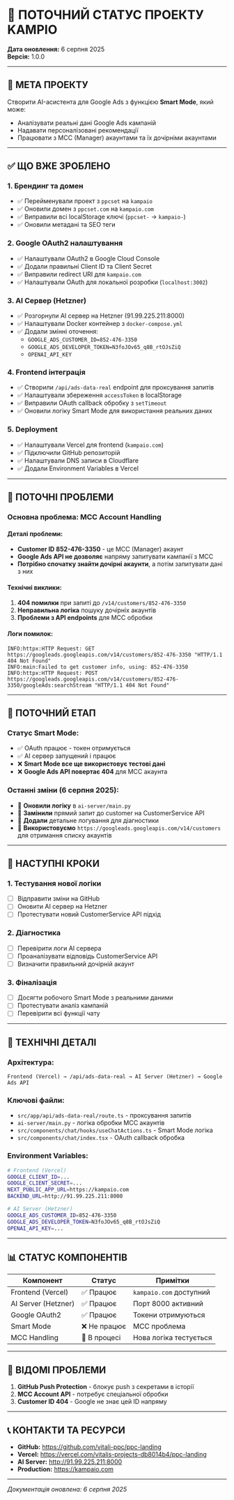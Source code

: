 # 🚀 ПОТОЧНИЙ СТАТУС ПРОЕКТУ KAMPIO

**Дата оновлення:** 6 серпня 2025  
**Версія:** 1.0.0

---

## 🎯 **МЕТА ПРОЕКТУ**

Створити AI-асистента для Google Ads з функцією **Smart Mode**, який може:
- Аналізувати реальні дані Google Ads кампаній
- Надавати персоналізовані рекомендації
- Працювати з MCC (Manager) акаунтами та їх дочірніми акаунтами

---

## ✅ **ЩО ВЖЕ ЗРОБЛЕНО**

### 1. **Брендинг та домен**
- ✅ Перейменували проект з `ppcset` на `kampaio`
- ✅ Оновили домен з `ppcset.com` на `kampaio.com`
- ✅ Виправили всі localStorage ключі (`ppcset-` → `kampaio-`)
- ✅ Оновили метадані та SEO теги

### 2. **Google OAuth2 налаштування**
- ✅ Налаштували OAuth2 в Google Cloud Console
- ✅ Додали правильні Client ID та Client Secret
- ✅ Виправили redirect URI для `kampaio.com`
- ✅ Налаштували OAuth для локальної розробки (`localhost:3002`)

### 3. **AI Сервер (Hetzner)**
- ✅ Розгорнули AI сервер на Hetzner (91.99.225.211:8000)
- ✅ Налаштували Docker контейнер з `docker-compose.yml`
- ✅ Додали змінні оточення:
  - `GOOGLE_ADS_CUSTOMER_ID=852-476-3350`
  - `GOOGLE_ADS_DEVELOPER_TOKEN=N3foJOv65_q8B_rtOJsZiQ`
  - `OPENAI_API_KEY`

### 4. **Frontend інтеграція**
- ✅ Створили `/api/ads-data-real` endpoint для проксування запитів
- ✅ Налаштували збереження `accessToken` в localStorage
- ✅ Виправили OAuth callback обробку з `setTimeout`
- ✅ Оновили логіку Smart Mode для використання реальних даних

### 5. **Deployment**
- ✅ Налаштували Vercel для frontend (`kampaio.com`)
- ✅ Підключили GitHub репозиторій
- ✅ Налаштували DNS записи в Cloudflare
- ✅ Додали Environment Variables в Vercel

---

## 🚧 **ПОТОЧНІ ПРОБЛЕМИ**

### **Основна проблема: MCC Account Handling**

#### **Деталі проблеми:**
- **Customer ID 852-476-3350** - це MCC (Manager) акаунт
- **Google Ads API не дозволяє** напряму запитувати кампанії з MCC
- **Потрібно спочатку знайти дочірні акаунти**, а потім запитувати дані з них

#### **Технічні виклики:**
1. **404 помилки** при запиті до `/v14/customers/852-476-3350`
2. **Неправильна логіка** пошуку дочірніх акаунтів
3. **Проблеми з API endpoints** для MCC обробки

#### **Логи помилок:**
```
INFO:httpx:HTTP Request: GET https://googleads.googleapis.com/v14/customers/852-476-3350 "HTTP/1.1 404 Not Found"
INFO:main:Failed to get customer info, using: 852-476-3350
INFO:httpx:HTTP Request: POST https://googleads.googleapis.com/v14/customers/852-476-3350/googleAds:searchStream "HTTP/1.1 404 Not Found"
```

---

## 📍 **ПОТОЧНИЙ ЕТАП**

### **Статус Smart Mode:**
- ✅ OAuth працює - токен отримується
- ✅ AI сервер запущений і працює
- ❌ **Smart Mode все ще використовує тестові дані**
- ❌ **Google Ads API повертає 404** для MCC акаунта

### **Останні зміни (6 серпня 2025):**
- 🔄 **Оновили логіку** в `ai-server/main.py`
- 🔄 **Замінили** прямий запит до customer на CustomerService API
- 🔄 **Додали** детальне логування для діагностики
- 🔄 **Використовуємо** `https://googleads.googleapis.com/v14/customers` для отримання списку акаунтів

---

## 🎯 **НАСТУПНІ КРОКИ**

### **1. Тестування нової логіки**
- [ ] Відправити зміни на GitHub
- [ ] Оновити AI сервер на Hetzner
- [ ] Протестувати новий CustomerService API підхід

### **2. Діагностика**
- [ ] Перевірити логи AI сервера
- [ ] Проаналізувати відповідь CustomerService API
- [ ] Визначити правильний дочірній акаунт

### **3. Фіналізація**
- [ ] Досягти робочого Smart Mode з реальними даними
- [ ] Протестувати аналіз кампаній
- [ ] Перевірити всі функції чату

---

## 🔧 **ТЕХНІЧНІ ДЕТАЛІ**

### **Архітектура:**
```
Frontend (Vercel) → /api/ads-data-real → AI Server (Hetzner) → Google Ads API
```

### **Ключові файли:**
- `src/app/api/ads-data-real/route.ts` - проксування запитів
- `ai-server/main.py` - логіка обробки MCC акаунтів
- `src/components/chat/hooks/useChatActions.ts` - Smart Mode логіка
- `src/components/chat/index.tsx` - OAuth callback обробка

### **Environment Variables:**
```bash
# Frontend (Vercel)
GOOGLE_CLIENT_ID=...
GOOGLE_CLIENT_SECRET=...
NEXT_PUBLIC_APP_URL=https://kampaio.com
BACKEND_URL=http://91.99.225.211:8000

# AI Server (Hetzner)
GOOGLE_ADS_CUSTOMER_ID=852-476-3350
GOOGLE_ADS_DEVELOPER_TOKEN=N3foJOv65_q8B_rtOJsZiQ
OPENAI_API_KEY=...
```

---

## 📊 **СТАТУС КОМПОНЕНТІВ**

| Компонент | Статус | Примітки |
|-----------|--------|----------|
| Frontend (Vercel) | ✅ Працює | `kampaio.com` доступний |
| AI Server (Hetzner) | ✅ Працює | Порт 8000 активний |
| Google OAuth2 | ✅ Працює | Токени отримуються |
| Smart Mode | ❌ Не працює | MCC проблема |
| MCC Handling | 🔄 В процесі | Нова логіка тестується |

---

## 🚨 **ВІДОМІ ПРОБЛЕМИ**

1. **GitHub Push Protection** - блокує push з секретами в історії
2. **MCC Account API** - потребує спеціальної обробки
3. **Customer ID 404** - Google не знає цей ID напряму

---

## 📞 **КОНТАКТИ ТА РЕСУРСИ**

- **GitHub:** https://github.com/vitali-ppc/ppc-landing
- **Vercel:** https://vercel.com/vitalis-projects-db8014b4/ppc-landing
- **AI Server:** http://91.99.225.211:8000
- **Production:** https://kampaio.com

---

*Документація оновлена: 6 серпня 2025* 